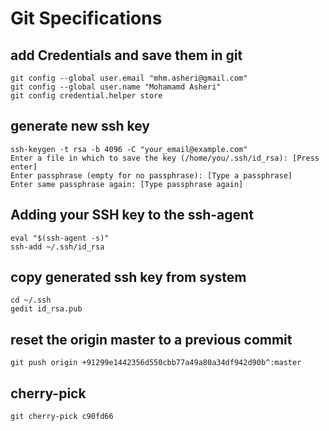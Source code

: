 # Git Specifications

## add Credentials and save them in git 
```
git config --global user.email "mhm.asheri@gmail.com"
git config --global user.name "Mohamamd Asheri"
git config credential.helper store
```
## generate new ssh key
```
ssh-keygen -t rsa -b 4096 -C "your_email@example.com"
Enter a file in which to save the key (/home/you/.ssh/id_rsa): [Press enter]
Enter passphrase (empty for no passphrase): [Type a passphrase]
Enter same passphrase again: [Type passphrase again]
```
## Adding your SSH key to the ssh-agent
```
eval "$(ssh-agent -s)"
ssh-add ~/.ssh/id_rsa
```
## copy generated ssh key from system
```
cd ~/.ssh
gedit id_rsa.pub
```

## reset the origin master to a previous commit
```
git push origin +91299e1442356d550cbb77a49a80a34df942d90b^:master
```

## cherry-pick
```
git cherry-pick c90fd66
```
